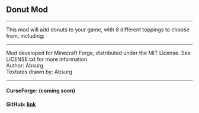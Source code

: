 ## Donut Mod
___

This mod will add donuts to your game, with 8 different toppings to choose from, including:

___

 Mod developed for Minecraft Forge, distributed under the MIT License. See LICENSE.txt for more information.  
 Author: Absurg  
 Textures drawn by: Absurg  
___

#### CurseForge: (coming soon)
#### GitHub: [link](https://github.com/Absurg/donut_mod)
